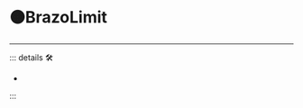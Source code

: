 # 🟠<motor>BrazoLimit</motor>

---

<!-- =================================================== -->
<!-- =================================================== -->
<!-- =================================================== -->
<!-- =================================================== -->
<!-- =================================================== -->
::: details 🛠

-

:::
